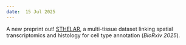 ```yaml
---
date:  15 Jul 2025
---
```


A new preprint out! [STHELAR](/publications/2025-07-11-STHELAR.html), a multi-tissue dataset linking spatial transcriptomics and histology for cell type annotation (*BioRxiv 2025*).
